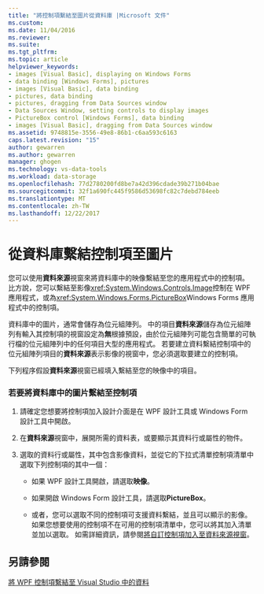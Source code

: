 ```yaml
---
title: "將控制項繫結至圖片從資料庫 |Microsoft 文件"
ms.custom: 
ms.date: 11/04/2016
ms.reviewer: 
ms.suite: 
ms.tgt_pltfrm: 
ms.topic: article
helpviewer_keywords:
- images [Visual Basic], displaying on Windows Forms
- data binding [Windows Forms], pictures
- images [Visual Basic], data binding
- pictures, data binding
- pictures, dragging from Data Sources window
- Data Sources Window, setting controls to display images
- PictureBox control [Windows Forms], data binding
- images [Visual Basic], dragging from Data Sources window
ms.assetid: 9748815e-3556-49e8-86b1-c6aa593c6163
caps.latest.revision: "15"
author: gewarren
ms.author: gewarren
manager: ghogen
ms.technology: vs-data-tools
ms.workload: data-storage
ms.openlocfilehash: 77d2780200fd8be7a42d396cdade39b271b04bae
ms.sourcegitcommit: 32f1a690fc445f9586d53698fc82c7debd784eeb
ms.translationtype: MT
ms.contentlocale: zh-TW
ms.lasthandoff: 12/22/2017
---
```

# <a name="bind-controls-to-pictures-from-a-database"></a>從資料庫繫結控制項至圖片
您可以使用**資料來源**視窗來將資料庫中的映像繫結至您的應用程式中的控制項。 比方說，您可以繫結至影像<xref:System.Windows.Controls.Image>控制在 WPF 應用程式，或為<xref:System.Windows.Forms.PictureBox>Windows Forms 應用程式中的控制項。  
  
資料庫中的圖片，通常會儲存為位元組陣列。 中的項目**資料來源**儲存為位元組陣列有輸入其控制項的視窗設定為**無**根據預設，由於位元組陣列可能包含簡單的可執行檔的位元組陣列中的任何項目大型的應用程式。 若要建立資料繫結控制項中的位元組陣列項目的**資料來源**表示影像的視窗中，您必須選取要建立的控制項。  
  
下列程序假設**資料來源**視窗已經填入繫結至您的映像中的項目。 
  
### <a name="to-bind-a-picture-in-a-database-to-a-control"></a>若要將資料庫中的圖片繫結至控制項  
  
1.  請確定您想要將控制項加入設計介面是在 WPF 設計工具或 Windows Form 設計工具中開啟。  
  
2.  在**資料來源**視窗中，展開所需的資料表，或要顯示其資料行或屬性的物件。  
  
3.  選取的資料行或屬性，其中包含影像資料，並從它的下拉式清單控制項清單中選取下列控制項的其中一個：  
  
    -   如果 WPF 設計工具開啟，請選取**映像**。  
  
    -   如果開啟 Windows Form 設計工具，請選取**PictureBox**。  
  
    -   或者，您可以選取不同的控制項可支援資料繫結，並且可以顯示的影像。 如果您想要使用的控制項不在可用的控制項清單中，您可以將其加入清單並加以選取。 如需詳細資訊，請參閱[將自訂控制項加入至資料來源視窗](../data-tools/add-custom-controls-to-the-data-sources-window.md)。  
  
## <a name="see-also"></a>另請參閱
[將 WPF 控制項繫結至 Visual Studio 中的資料](../data-tools/bind-wpf-controls-to-data-in-visual-studio.md)